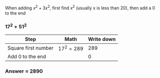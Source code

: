When adding $x^2 + 3x^2$, first find $x^2$ (usually x is less than 20), then add a 0 to the end

### $17^2 + 51^2$

| Step                | Math         | Write down |
| ------------------- | ------------ | ---------- |
| Square first number | $17^2 = 289$ | 289        |
| Add 0 to the end    |              | 0          |

### Answer = 2890